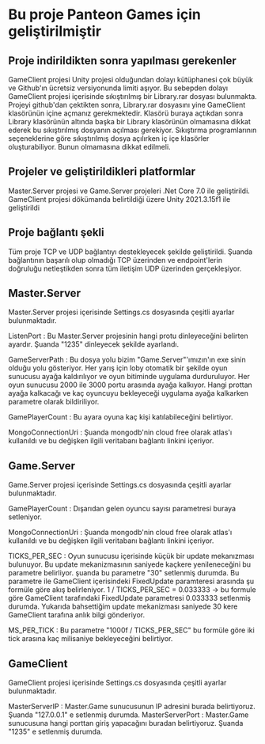 # Bu proje Panteon Games için geliştirilmiştir

## Proje indirildikten sonra yapılması gerekenler
GameClient projesi Unity projesi olduğundan dolayı kütüphanesi çok büyük ve Github'ın ücretsiz versiyonunda limiti aşıyor.
Bu sebepden dolayı GameClient projesi içerisinde sıkıştırılmış bir Library.rar dosyası bulunmakta. Projeyi github'dan çektikten sonra,
Library.rar dosyasını yine GameClient klasörünün içine açmanız gerekmektedir. Klasörü buraya açtıkdan sonra Library klasörünün altında başka bir Library
klasörünün olmamasına dikkat ederek bu sıkıştırılmış dosyanın açılması gerekiyor. Sıkıştırma programlarının seçeneklerine göre sıkıştırılmış dosya açılırken
iç içe klasörler oluşturabiliyor. Bunun olmamasına dikkat edilmeli.

## Projeler ve geliştirildikleri platformlar
Master.Server projesi ve Game.Server projeleri .Net Core 7.0 ile geliştirildi.
GameClient projesi dökümanda belirtildiği üzere Unity 2021.3.15f1 ile geliştirildi

## Proje bağlantı şekli
Tüm proje TCP ve UDP bağlantıyı destekleyecek şekilde geliştirildi. Şuanda bağlantının başarılı olup olmadığı TCP üzerinden ve endpoint'lerin doğruluğu netleştikden sonra
tüm iletişim UDP üzerinden gerçekleşiyor.

## Master.Server
Master.Server projesi içerisinde Settings.cs dosyasında çeşitli ayarlar bulunmaktadır.

ListenPort 			: Bu Master.Server projesinin hangi protu dinleyeceğini belirten ayardır. Şuanda "1235" dinleyecek şekilde ayarlandı.

GameServerPath  	: Bu dosya yolu bizim "Game.Server"'ımızın'ın exe sinin olduğu yolu gösteriyor. Her yarış için loby otomatik bir şekilde oyun sunucusu ayağa kaldırılıyor ve
oyun bitiminde uygulama durduruluyor. Her oyun sunucusu 2000 ile 3000 portu arasında ayağa kalkıyor. Hangi prottan ayağa kalkacağı ve kaç oyuncuyu bekleyeceği
uygulama ayağa kalkarken parametre olarak bildiriliyor.

GamePlayerCount    	: Bu ayara oyuna kaç kişi katılabileceğini belirtiyor.

MongoConnectionUri 	: Şuanda mongodb'nin cloud free olarak atlas'ı kullanıldı ve bu değişken ilgili veritabanı bağlantı linkini içeriyor.


## Game.Server
Game.Server projesi içerisinde Settings.cs dosyasında çeşitli ayarlar bulunmaktadır.

GamePlayerCount    	: Dışarıdan gelen oyuncu sayısı parametresi buraya setleniyor. 

MongoConnectionUri 	: Şuanda mongodb'nin cloud free olarak atlas'ı kullanıldı ve bu değişken ilgili veritabanı bağlantı linkini içeriyor.

TICKS_PER_SEC 		: Oyun sunucusu içerisinde küçük bir update mekanızması bulunuyor. Bu update mekanizmasının saniyede kaçkere yenileneceğini bu parametre belirliyor.
					  şuanda bu parametre "30" setlenmiş durumda. Bu parametre ile GameClient içerisindeki FixedUpdate paramteresi arasında şu formüle göre akış belirleniyor.
					  1 / TICKS_PER_SEC = 0.033333 -> bu formule göre GameClient tarafındaki FixedUpdate parametresi 0.033333 setlenmiş durumda. Yukarıda bahsettiğim update
					  mekanizması saniyede 30 kere GameClient tarafına anlık bilgi gönderiyor.
					  
MS_PER_TICK 		: Bu parametre "1000f / TICKS_PER_SEC" bu formüle göre iki tick arasına kaç milisaniye bekleyeceğini belirtiyor.

## GameClient
GameClient projesi içerisinde Settings.cs dosyasında çeşitli ayarlar bulunmaktadır.

MasterServerIP 		: Master.Game sunucusunun IP adresini burada belirtiyoruz. Şuanda "127.0.0.1" e setlenmiş durumda.
MasterServerPort 	: Master.Game sunucusuna hangi porttan giriş yapacağını buradan belirtiyoruz. Şuanda "1235" e setlenmiş durumda.